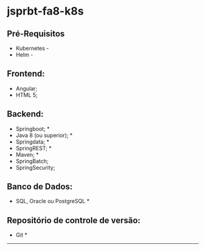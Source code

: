 # jsprbt-fa8-k8s


## Pré-Requisitos

* Kubernetes - 
* Helm - 

## Frontend:
* Angular; 
* HTML 5;

## Backend:
* Springboot; *
* Java 8 (ou superior); *
* Springdata; *
* SpringREST; *
* Maven; *
* SpringBatch;
* SpringSecurity;

## Banco de Dados:
* SQL, Oracle ou PostgreSQL *

## Repositório de controle de versão:
* Git *


---

